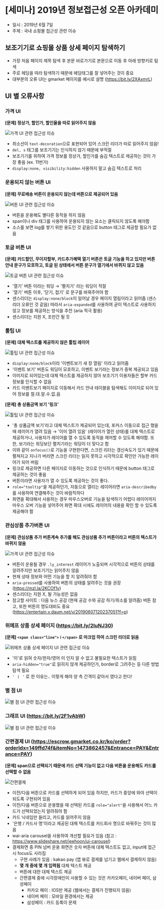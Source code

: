 # [세미나] 2019년 정보접근성 오픈 아카데미


* 일시 : 2019년 6월 7일
* 주제 : 국내 쇼핑몰 접근성 관련 이슈



## 보조기기로 쇼핑몰 상품 상세 페이지 탐색하기

* 가장 처음 페이지 제목 탐색 후 본문 바로가기로 본문으로 이동 후 아래 방향키로 탐색
* 주로 헤딩을 따라 탐색하기 때문에 헤딩태그를 잘 넣어주는 것이 중요
* 대부분의 오류 UI는 gmarket 페이지를 예시로 설명 (https://bit.ly/2XAxmrL)


## UI 별 오류사항

### 가격 UI
**[문제] 정상가, 할인가, 할인율을 따로 읽어주지 않음**

![가격 UI 관련 접근성 이슈](https://yo-onhye.github.io/00.web-accessibility/img/img_tgl_0607.jpg)

* 취소선이 `text-decoration`으로 표현되어 있어 스크린 리더가 따로 읽어주지 않음!
* `del, s` 태그를 보조기기는 인식하지 않기 때문에 부적절 
* 보조기기를 위하여 가격 정보를 정상가, 할인가를 숨김 텍스트로 제공하는 것이 가장 좋음 (ex. 11번가) 
* `display:none, visibility:hidden` 사용하지 말고 숨김 텍스트로 처리

### 운용되지 않는 버튼  UI 
**[문제] 무료배송 버튼이 운용되지 않는데 버튼으로 제공되어 있음**

![버튼 UI 관련 접근성 이슈](https://yo-onhye.github.io/00.web-accessibility/img/img_btn_0607.jpg)

* 버튼을 운용해도 별다른 동작을 하지 않음
* span이나 div 태그를 사용하여 운용되지 않는 요소는 클릭되지 않도록 해야함
* 소스를 보면 log를 쌓기 위한 용도인 것 같음으로 button 태그로 제공할 필요가 없음

### 토글 버튼  UI 
**[문제] 카드할인, 무이자할부, 카드추가혜택 열기 버튼은 토글 기능을 하고 있지만 버튼 안내 문구가 모호하고, 토글 된 상태에서 버튼 문구가 열기에서 바뀌지 않고 있음**

![토글 버튼 UI 관련 접근성 이슈](https://yo-onhye.github.io/00.web-accessibility/img/img_tgl_0607.jpg)

* '열기' 버튼 이라는 워딩 → '펼치기' 라는 워딩이 적절
* '열기' 버튼 이후, '닫기, 접기' 로 문구를 바꿔주어야 함
* 센스리더는 `display:none/block`이 일어날 경우 페이지 열림이라고 읽어줌 (센스리더 오류인 것 같음)
따라서 `aria-expanded`를 사용하여 굳이 텍스트로 사용하지 않고 정보를 제공하는 방식을 추천 (aria 적극 활용)
* 센스리더는 지원 X, 조만간 될 듯

### 툴팁  UI  
**[문제] 대체 텍스트를 제공하지 않은 툴팁 레이어**

![툴팁 UI 관련 접근성 이슈](https://yo-onhye.github.io/00.web-accessibility/img/img_tooltip_0607.jpg)

* `display:none/block`이라 '이벤트보기 새 창 열림' 이라고 읽어줌
* '이벤트 보기' 버튼도 워딩이 모호하고, 이벤트 보기라는 정보가 중복 제공되고 있음
* 이미지로 되어있는데 대체 텍스트를 제공하지 않아 보조기기 이용자들은 할부 카드 정보를 인식할 수 없음
* 카드 이벤트보기 페이지로 이동해서 카드 안내 테이블을 탐색해도 이미지로 되어 있어 정보를 절.대.알.수.없.음

**[문제] 총 상품금액 보기 '링크'**

![툴팁 UI 관련 접근성 이슈](https://yo-onhye.github.io/00.web-accessibility/img/img_tooltip2_0607.jpg)

* '총 상품금액 보기'라고 대체 텍스트가 제공되어 있는데, 포커스 이동으로 접근 했을 때 레이어가 열려 있음
→  '이미 열려 있음' (레이어가 열린 상태)를 대체 텍스트로 제공하거나, 사용자가 레이어를 열 수 있도록 동작을 제어할 수 있도록 해야함. 또한, 보기라는 워딩보단 펼치기라는 워딩이 더 맞다고 함
* 이와 같이 `onfocus()`로 기능을 구현한다면, 스크린 리더는 갱신속도가 있기 때문에 펼쳐지고 지나가 버리면 스크린 리더는 읽지 못하고 시각적으로 확인만 가능한 레이어가 되어 버림
* 링크로 제공하면 다른 페이지로 이동하는 것으로 인식하기 때문에 button 태그로 제공하는 것이 좋음 
* 버튼이라면 사용자가 열 수 있도록 제공하는 것이 좋다.
* `role="tooltip"`을 제공하던가, 자동으로 열리는 레이어라면 `aria-describedby`를 사용하여 연결해주는 것이 바람직하다  
* 화면을 확대해서 사용하는 경우 마우스오버로 기능을 탐색하기 어렵다 레이어까지 마우스 오버 기능을 넣어주어 화면 확대 시에도 레이어의 내용을 확인 할 수 있도록 제공해야 함

### 관심상품 추가버튼  UI  
**[문제] 관심상품 추가 버튼계속 추가를 해도 관심상품 추가 버튼이라고 버튼의 텍스트가 바뀌지 않음**

![가격 UI 관련 접근성 이슈](https://yo-onhye.github.io/00.web-accessibility/img/img_btn2_0607.jpg)

* 버튼이 운용될 경우 `.ly_interest` 레이어가 노출되며 시각적으로 버튼의 상태를 알려주지만 보조기기는 읽어주지 않음
* 현재 상태 정보와 어떤 기능을 할 지 알려줘야 함
* `aria-pressed`를 사용하여 버튼의 상태를 알려주는 것을 권장 (https://mzl.la/2KCOf1v)
* 센스리더는 지원 X, 될 가능성은 없음
* 참고할 사이트 : 다음 뉴스 공감 (현재 공감 수와 공감 하기/취소를 알려줌) 버튼 참고, 또한 버튼의 명도대비도 중요 (https://entertain.v.daum.net/v/20190607120237051?f=p)

### 위메프 상품 상세 페이지 (https://bit.ly/2IuNJ30) 
**[문제] `<span class="line">ㅣ</span>` 로 마크업 하여 스크린 리더로 읽음**

![위메프 상품 상세 페이지 UI 관련 접근성 이슈](https://yo-onhye.github.io/00.web-accessibility/img/img_wmp_0607.jpg)

* '이'로 읽혀 숫자/한자/영어 이 인지 알 수 없고 불필요한 텍스트가 읽힘 
* `aria-hidden="true"`로 읽히지 않게 제공하던가, border로 그려주는 등 다른 방법 탐색 필요 
* `' ㅣ '` 로 한 이유는.. 이렇게 해야 양 측 간격이 같아서 였다고 한다!

### 별 점 UI
![별 점 UI 관련 접근성 이슈](https://yo-onhye.github.io/00.web-accessibility/img/img_star_0607.jpg)

### 그래프 UI (https://bit.ly/2F1vAbW)

![별 점 UI 관련 접근성 이슈](https://yo-onhye.github.io/00.web-accessibility/img/img_graph_0607.jpg)

### 간편결제 UI (https://escrow.gmarket.co.kr/ko/order?orderIdx=149ffd74f&itemNo=1473862457&Entrance=PAY&Entrance=PAY)
**[문제] span으로 선택되기 때문에 카드 선택 기능이 없고 다음 버튼을 운용해도 카드를 선택할 수 없음**

![간편결제](https://yo-onhye.github.io/00.web-accessibility/img/img_pay_0607.jpg)

* 이전/다음 버튼으로 카드를 선택하게 되어 있음 하지만, 카드가 중앙에 와야 선택이 되도록 구현되어 있음
* 이전/다음 버튼으로 운용했을 때 선택된 카드를 `role="alert"`을 사용해서 어느 카드가 선택되었는지 알려줘야 함
* 카드 닉네임만 들리고, 카드를 읽어주지 않음 
* '은행 / 카드사 명'이라고 제공된 대체 텍스트를 카드회사 명으로 바꿔주는 것이 많음
* wai-aria carousel을 사용하여 개선할 필요가 있음 (참고 : https://www.slideshare.net/jeehoon/ui-carousel)
* 결제화면 중 PIN 넘버 운용 화면은 숫자 버튼에 대체 텍스트도 없고, input에 접근 시 focus도 사라짐
    * 구현 사례가 있음 : kakao pay (앱 뷰로 결제를 넘기고 웹에서 결제하지 않음)
    * **몇 개 중에 몇 개 입력됨** 대체 텍스트 제공
    * 버튼에 대한 대체 텍스트 제공
    * 간편결제 중에 시각장애인이 사용할 수 있는 것은 카카오페이, 네이버 페이, 삼성페이
        * 카카오 페이 : IOS만 제공 (웹에서는 결제가 진행되지 않음)
        * 네이버 페이 : 모바일 환경에서는 제공
        * 삼성페이 : 카드 등록이 문제 
